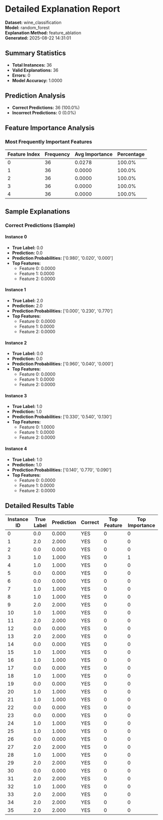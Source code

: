 # Detailed Explanation Report

**Dataset:** wine_classification  
**Model:** random_forest  
**Explanation Method:** feature_ablation  
**Generated:** 2025-08-22 14:31:01  

## Summary Statistics

- **Total Instances:** 36
- **Valid Explanations:** 36
- **Errors:** 0
- **Model Accuracy:** 1.0000

## Prediction Analysis

- **Correct Predictions:** 36 (100.0%)
- **Incorrect Predictions:** 0 (0.0%)

## Feature Importance Analysis

### Most Frequently Important Features

| Feature Index | Frequency | Avg Importance | Percentage |
|---------------|-----------|----------------|------------|
| 0 | 36 | 0.0278 | 100.0% |
| 1 | 36 | 0.0000 | 100.0% |
| 2 | 36 | 0.0000 | 100.0% |
| 3 | 36 | 0.0000 | 100.0% |
| 4 | 36 | 0.0000 | 100.0% |

## Sample Explanations

### Correct Predictions (Sample)

#### Instance 0

- **True Label:** 0.0
- **Prediction:** 0.0
- **Prediction Probabilities:** ['0.980', '0.020', '0.000']
- **Top Features:**
  - Feature 0: 0.0000
  - Feature 1: 0.0000
  - Feature 2: 0.0000

#### Instance 1

- **True Label:** 2.0
- **Prediction:** 2.0
- **Prediction Probabilities:** ['0.000', '0.230', '0.770']
- **Top Features:**
  - Feature 0: 0.0000
  - Feature 1: 0.0000
  - Feature 2: 0.0000

#### Instance 2

- **True Label:** 0.0
- **Prediction:** 0.0
- **Prediction Probabilities:** ['0.960', '0.040', '0.000']
- **Top Features:**
  - Feature 0: 0.0000
  - Feature 1: 0.0000
  - Feature 2: 0.0000

#### Instance 3

- **True Label:** 1.0
- **Prediction:** 1.0
- **Prediction Probabilities:** ['0.330', '0.540', '0.130']
- **Top Features:**
  - Feature 0: 1.0000
  - Feature 1: 0.0000
  - Feature 2: 0.0000

#### Instance 4

- **True Label:** 1.0
- **Prediction:** 1.0
- **Prediction Probabilities:** ['0.140', '0.770', '0.090']
- **Top Features:**
  - Feature 0: 0.0000
  - Feature 1: 0.0000
  - Feature 2: 0.0000

## Detailed Results Table

| Instance ID | True Label | Prediction | Correct | Top Feature | Top Importance |
|-------------|------------|------------|---------|-------------|----------------|
| 0 | 0.0 | 0.000 | YES | 0 | 0 |
| 1 | 2.0 | 2.000 | YES | 0 | 0 |
| 2 | 0.0 | 0.000 | YES | 0 | 0 |
| 3 | 1.0 | 1.000 | YES | 0 | 1 |
| 4 | 1.0 | 1.000 | YES | 0 | 0 |
| 5 | 0.0 | 0.000 | YES | 0 | 0 |
| 6 | 0.0 | 0.000 | YES | 0 | 0 |
| 7 | 1.0 | 1.000 | YES | 0 | 0 |
| 8 | 1.0 | 1.000 | YES | 0 | 0 |
| 9 | 2.0 | 2.000 | YES | 0 | 0 |
| 10 | 1.0 | 1.000 | YES | 0 | 0 |
| 11 | 2.0 | 2.000 | YES | 0 | 0 |
| 12 | 0.0 | 0.000 | YES | 0 | 0 |
| 13 | 2.0 | 2.000 | YES | 0 | 0 |
| 14 | 0.0 | 0.000 | YES | 0 | 0 |
| 15 | 1.0 | 1.000 | YES | 0 | 0 |
| 16 | 1.0 | 1.000 | YES | 0 | 0 |
| 17 | 0.0 | 0.000 | YES | 0 | 0 |
| 18 | 1.0 | 1.000 | YES | 0 | 0 |
| 19 | 0.0 | 0.000 | YES | 0 | 0 |
| 20 | 1.0 | 1.000 | YES | 0 | 0 |
| 21 | 1.0 | 1.000 | YES | 0 | 0 |
| 22 | 0.0 | 0.000 | YES | 0 | 0 |
| 23 | 0.0 | 0.000 | YES | 0 | 0 |
| 24 | 1.0 | 1.000 | YES | 0 | 0 |
| 25 | 1.0 | 1.000 | YES | 0 | 0 |
| 26 | 0.0 | 0.000 | YES | 0 | 0 |
| 27 | 2.0 | 2.000 | YES | 0 | 0 |
| 28 | 1.0 | 1.000 | YES | 0 | 0 |
| 29 | 2.0 | 2.000 | YES | 0 | 0 |
| 30 | 0.0 | 0.000 | YES | 0 | 0 |
| 31 | 2.0 | 2.000 | YES | 0 | 0 |
| 32 | 1.0 | 1.000 | YES | 0 | 0 |
| 33 | 2.0 | 2.000 | YES | 0 | 0 |
| 34 | 2.0 | 2.000 | YES | 0 | 0 |
| 35 | 2.0 | 2.000 | YES | 0 | 0 |
